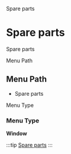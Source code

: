 
Spare parts
# Spare parts


Spare parts

Menu Path
## Menu Path



- Spare parts

Menu Type
### Menu Type

**Window**


:::tip
[Spare parts](functional-guide/window/window-spare-parts.md)
:::